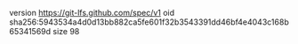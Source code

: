 version https://git-lfs.github.com/spec/v1
oid sha256:5943534a4d0d13bb882ca5fe601f32b3543391dd46bf4e4043c168b65341569d
size 98
